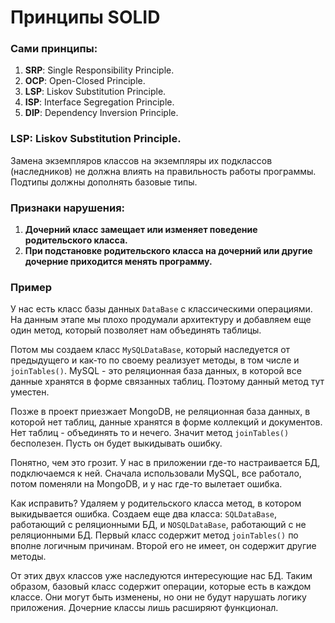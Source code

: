 # Принципы SOLID

### Сами принципы:
1.	**SRP**: Single Responsibility Principle.
2.	**OCP**: Open-Closed Principle.
3.	**LSP**: Liskov Substitution Principle.
4.	**ISP**: Interface Segregation Principle.
5.	**DIP**: Dependency Inversion Principle.

### LSP: Liskov Substitution Principle.
Замена экземпляров классов на экземпляры их подклассов (наследников) не должна влиять на правильность работы программы.
Подтипы должны дополнять базовые типы.

### Признаки нарушения:
1.	**Дочерний класс замещает или изменяет поведение родительского класса.**
2.	**При подстановке родительского класса на дочерний или другие дочерние приходится менять программу.**

### Пример
У нас есть класс базы данных `DataBase` с классическими операциями. На данным этапе мы плохо продумали архитектуру и добавляем еще один метод, который позволяет нам объединять таблицы.

Потом мы создаем класс `MySQLDataBase`, который наследуется от предыдущего и как-то по своему реализует методы, в том числе и `joinTables()`. MySQL - это реляционная база данных, в которой все данные хранятся в форме связанных таблиц. Поэтому данный метод тут уместен.

Позже в проект приезжает MongoDB, не реляционная база данных, в которой нет таблиц, данные хранятся в форме коллекций и документов. Нет таблиц - объединять то и нечего. Значит метод `joinTables()` бесполезен. Пусть он будет выкидывать ошибку.

Понятно, чем это грозит. У нас в приложении где-то настраивается БД, подключаемся к ней. Сначала использовали MySQL, все работало, потом поменяли на MongoDB, и у нас где-то вылетает ошибка.

Как исправить? Удаляем у родительского класса метод, в котором выкидывается ошибка. Создаем еще два класса: `SQLDataBase`, работающий с реляционными БД, и `NOSQLDataBase`, работающий с не реляционными БД. Первый класс содержит метод `joinTables()` по вполне логичным причинам. Второй его не имеет, он содержит другие методы.

От этих двух классов уже наследуются интересующие нас БД. Таким образом, базовый класс содержит операции, которые есть в каждом классе. Они могут быть изменены, но они не будут нарушать логику приложения. Дочерние классы лишь расширяют функционал.